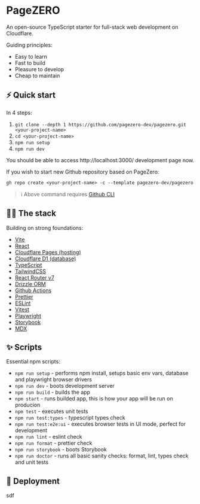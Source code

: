 # PageZERO

An open-source TypeScript starter for full-stack web development on Cloudflare.

Guiding principles:

- Easy to learn
- Fast to build
- Pleasure to develop
- Cheap to maintain

## ⚡️ Quick start

In 4 steps:

1. `git clone --depth 1 https://github.com/pagezero-dev/pagezero.git <your-project-name>`
1. `cd <your-project-name>`
1. `npm run setup`
1. `npm run dev`

You should be able to access http://localhost:3000/ development page now.

If you wish to start new Github repository based on PageZero:

```
gh repo create <your-project-name> -c --template pagezero-dev/pagezero
```

> ℹ️ Above command requires [Github CLI](https://cli.github.com/)

## 🧑‍💻 The stack

Building on strong foundations:

- [Vite](https://vite.dev/)
- [React](https://react.dev/)
- [Cloudflare Pages (hosting)](https://pages.cloudflare.com/)
- [Cloudflare D1 (database)](https://www.cloudflare.com/en-au/developer-platform/products/d1/)
- [TypeScript](https://www.typescriptlang.org/)
- [TailwindCSS](https://tailwindcss.com/)
- [React Router v7](https://reactrouter.com/)
- [Drizzle ORM](https://orm.drizzle.team/)
- [Github Actions](https://github.com/features/actions)
- [Prettier](https://prettier.io/)
- [ESLint](https://eslint.org/)
- [Vitest](https://vitest.dev/)
- [Playwright](https://playwright.dev/)
- [Storybook](https://storybook.js.org/)
- [MDX](https://mdxjs.com/)

## ✨ Scripts

Essential npm scripts:

- `npm run setup` - performs npm install, setups basic env vars, database and playwright browser drivers
- `npm run dev` - boots development server
- `npm run build` - builds the app
- `npm start` - runs builded app, this is how your app will be run on producion
- `npm test` - executes unit tests
- `npm run test:types` - typescript types check
- `npm run test:e2e:ui` - executes browser tests in UI mode, perfect for development
- `npm run lint` - eslint check
- `npm run format` - prettier check
- `npm run storybook` - boots Storybook
- `npm run doctor` - runs all basic sanity checks: format, lint, types check and unit tests

## 🚀 Deployment

sdf
